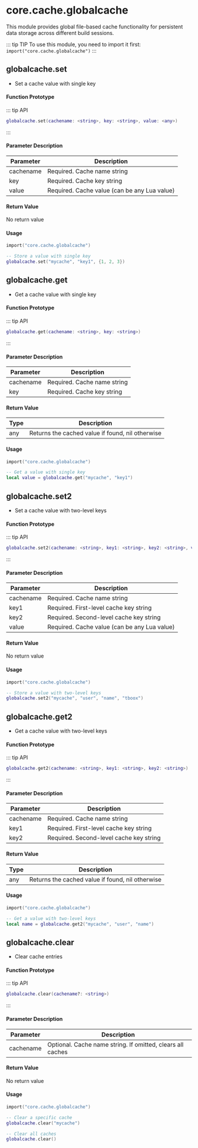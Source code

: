 # core.cache.globalcache

This module provides global file-based cache functionality for persistent data storage across different build sessions.

::: tip TIP
To use this module, you need to import it first: `import("core.cache.globalcache")`
:::

## globalcache.set

- Set a cache value with single key

#### Function Prototype

::: tip API
```lua
globalcache.set(cachename: <string>, key: <string>, value: <any>)
```
:::

#### Parameter Description

| Parameter | Description |
|-----------|-------------|
| cachename | Required. Cache name string |
| key | Required. Cache key string |
| value | Required. Cache value (can be any Lua value) |

#### Return Value

No return value

#### Usage

```lua
import("core.cache.globalcache")

-- Store a value with single key
globalcache.set("mycache", "key1", {1, 2, 3})
```

## globalcache.get

- Get a cache value with single key

#### Function Prototype

::: tip API
```lua
globalcache.get(cachename: <string>, key: <string>)
```
:::

#### Parameter Description

| Parameter | Description |
|-----------|-------------|
| cachename | Required. Cache name string |
| key | Required. Cache key string |

#### Return Value

| Type | Description |
|------|-------------|
| any | Returns the cached value if found, nil otherwise |

#### Usage

```lua
import("core.cache.globalcache")

-- Get a value with single key
local value = globalcache.get("mycache", "key1")
```

## globalcache.set2

- Set a cache value with two-level keys

#### Function Prototype

::: tip API
```lua
globalcache.set2(cachename: <string>, key1: <string>, key2: <string>, value: <any>)
```
:::

#### Parameter Description

| Parameter | Description |
|-----------|-------------|
| cachename | Required. Cache name string |
| key1 | Required. First-level cache key string |
| key2 | Required. Second-level cache key string |
| value | Required. Cache value (can be any Lua value) |

#### Return Value

No return value

#### Usage

```lua
import("core.cache.globalcache")

-- Store a value with two-level keys
globalcache.set2("mycache", "user", "name", "tboox")
```

## globalcache.get2

- Get a cache value with two-level keys

#### Function Prototype

::: tip API
```lua
globalcache.get2(cachename: <string>, key1: <string>, key2: <string>)
```
:::

#### Parameter Description

| Parameter | Description |
|-----------|-------------|
| cachename | Required. Cache name string |
| key1 | Required. First-level cache key string |
| key2 | Required. Second-level cache key string |

#### Return Value

| Type | Description |
|------|-------------|
| any | Returns the cached value if found, nil otherwise |

#### Usage

```lua
import("core.cache.globalcache")

-- Get a value with two-level keys
local name = globalcache.get2("mycache", "user", "name")
```

## globalcache.clear

- Clear cache entries

#### Function Prototype

::: tip API
```lua
globalcache.clear(cachename?: <string>)
```
:::

#### Parameter Description

| Parameter | Description |
|-----------|-------------|
| cachename | Optional. Cache name string. If omitted, clears all caches |

#### Return Value

No return value

#### Usage

```lua
import("core.cache.globalcache")

-- Clear a specific cache
globalcache.clear("mycache")

-- Clear all caches
globalcache.clear()
```
